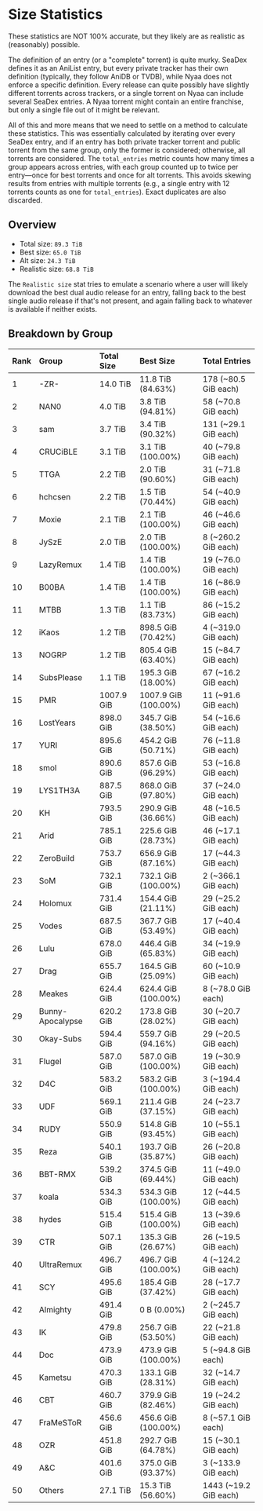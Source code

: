 # Size Statistics

These statistics are NOT 100% accurate, but they likely are as realistic as (reasonably) possible.

The definition of an entry (or a "complete" torrent) is quite murky. SeaDex defines it as an AniList entry, but every private tracker has their own definition (typically, they follow AniDB or TVDB), while Nyaa does not enforce a specific definition. Every release can quite possibly have slightly different torrents across trackers, or a single torrent on Nyaa can include several SeaDex entries. A Nyaa torrent might contain an entire franchise, but only a single file out of it might be relevant.

All of this and more means that we need to settle on a method to calculate these statistics. This was essentially calculated by iterating over every SeaDex entry, and if an entry has both private tracker torrent and public torrent from the same group, only the former is considered; otherwise, all torrents are considered. The `total_entries` metric counts how many times a group appears across entries, with each group counted up to twice per entry—once for best torrents and once for alt torrents. This avoids skewing results from entries with multiple torrents (e.g., a single entry with 12 torrents counts as one for `total_entries`). Exact duplicates are also discarded.

## Overview

- Total size: `89.3 TiB`
- Best size: `65.0 TiB`
- Alt size: `24.3 TiB`
- Realistic size: `68.8 TiB`

The `Realistic size` stat tries to emulate a scenario where a user will likely download the best dual audio release for an entry, falling back to the best single audio release if that's not present, and again falling back to whatever is available if neither exists.


## Breakdown by Group

| Rank | Group            | Total Size | Best Size            | Total Entries         |
| :----| :----------------| :----------| :--------------------| :---------------------|
| 1    | -ZR-             | 14.0 TiB   | 11.8 TiB (84.63%)    | 178 (~80.5 GiB each)  |
| 2    | NAN0             | 4.0 TiB    | 3.8 TiB (94.81%)     | 58 (~70.8 GiB each)   |
| 3    | sam              | 3.7 TiB    | 3.4 TiB (90.32%)     | 131 (~29.1 GiB each)  |
| 4    | CRUCiBLE         | 3.1 TiB    | 3.1 TiB (100.00%)    | 40 (~79.8 GiB each)   |
| 5    | TTGA             | 2.2 TiB    | 2.0 TiB (90.60%)     | 31 (~71.8 GiB each)   |
| 6    | hchcsen          | 2.2 TiB    | 1.5 TiB (70.44%)     | 54 (~40.9 GiB each)   |
| 7    | Moxie            | 2.1 TiB    | 2.1 TiB (100.00%)    | 46 (~46.6 GiB each)   |
| 8    | JySzE            | 2.0 TiB    | 2.0 TiB (100.00%)    | 8 (~260.2 GiB each)   |
| 9    | LazyRemux        | 1.4 TiB    | 1.4 TiB (100.00%)    | 19 (~76.0 GiB each)   |
| 10   | B00BA            | 1.4 TiB    | 1.4 TiB (100.00%)    | 16 (~86.9 GiB each)   |
| 11   | MTBB             | 1.3 TiB    | 1.1 TiB (83.73%)     | 86 (~15.2 GiB each)   |
| 12   | iKaos            | 1.2 TiB    | 898.5 GiB (70.42%)   | 4 (~319.0 GiB each)   |
| 13   | NOGRP            | 1.2 TiB    | 805.4 GiB (63.40%)   | 15 (~84.7 GiB each)   |
| 14   | SubsPlease       | 1.1 TiB    | 195.3 GiB (18.00%)   | 67 (~16.2 GiB each)   |
| 15   | PMR              | 1007.9 GiB | 1007.9 GiB (100.00%) | 11 (~91.6 GiB each)   |
| 16   | LostYears        | 898.0 GiB  | 345.7 GiB (38.50%)   | 54 (~16.6 GiB each)   |
| 17   | YURI             | 895.6 GiB  | 454.2 GiB (50.71%)   | 76 (~11.8 GiB each)   |
| 18   | smol             | 890.6 GiB  | 857.6 GiB (96.29%)   | 53 (~16.8 GiB each)   |
| 19   | LYS1TH3A         | 887.5 GiB  | 868.0 GiB (97.80%)   | 37 (~24.0 GiB each)   |
| 20   | KH               | 793.5 GiB  | 290.9 GiB (36.66%)   | 48 (~16.5 GiB each)   |
| 21   | Arid             | 785.1 GiB  | 225.6 GiB (28.73%)   | 46 (~17.1 GiB each)   |
| 22   | ZeroBuild        | 753.7 GiB  | 656.9 GiB (87.16%)   | 17 (~44.3 GiB each)   |
| 23   | SoM              | 732.1 GiB  | 732.1 GiB (100.00%)  | 2 (~366.1 GiB each)   |
| 24   | Holomux          | 731.4 GiB  | 154.4 GiB (21.11%)   | 29 (~25.2 GiB each)   |
| 25   | Vodes            | 687.5 GiB  | 367.7 GiB (53.49%)   | 17 (~40.4 GiB each)   |
| 26   | Lulu             | 678.0 GiB  | 446.4 GiB (65.83%)   | 34 (~19.9 GiB each)   |
| 27   | Drag             | 655.7 GiB  | 164.5 GiB (25.09%)   | 60 (~10.9 GiB each)   |
| 28   | Meakes           | 624.4 GiB  | 624.4 GiB (100.00%)  | 8 (~78.0 GiB each)    |
| 29   | Bunny-Apocalypse | 620.2 GiB  | 173.8 GiB (28.02%)   | 30 (~20.7 GiB each)   |
| 30   | Okay-Subs        | 594.4 GiB  | 559.7 GiB (94.16%)   | 29 (~20.5 GiB each)   |
| 31   | Flugel           | 587.0 GiB  | 587.0 GiB (100.00%)  | 19 (~30.9 GiB each)   |
| 32   | D4C              | 583.2 GiB  | 583.2 GiB (100.00%)  | 3 (~194.4 GiB each)   |
| 33   | UDF              | 569.1 GiB  | 211.4 GiB (37.15%)   | 24 (~23.7 GiB each)   |
| 34   | RUDY             | 550.9 GiB  | 514.8 GiB (93.45%)   | 10 (~55.1 GiB each)   |
| 35   | Reza             | 540.1 GiB  | 193.7 GiB (35.87%)   | 26 (~20.8 GiB each)   |
| 36   | BBT-RMX          | 539.2 GiB  | 374.5 GiB (69.44%)   | 11 (~49.0 GiB each)   |
| 37   | koala            | 534.3 GiB  | 534.3 GiB (100.00%)  | 12 (~44.5 GiB each)   |
| 38   | hydes            | 515.4 GiB  | 515.4 GiB (100.00%)  | 13 (~39.6 GiB each)   |
| 39   | CTR              | 507.1 GiB  | 135.3 GiB (26.67%)   | 26 (~19.5 GiB each)   |
| 40   | UltraRemux       | 496.7 GiB  | 496.7 GiB (100.00%)  | 4 (~124.2 GiB each)   |
| 41   | SCY              | 495.6 GiB  | 185.4 GiB (37.42%)   | 28 (~17.7 GiB each)   |
| 42   | Almighty         | 491.4 GiB  | 0 B (0.00%)          | 2 (~245.7 GiB each)   |
| 43   | IK               | 479.8 GiB  | 256.7 GiB (53.50%)   | 22 (~21.8 GiB each)   |
| 44   | Doc              | 473.9 GiB  | 473.9 GiB (100.00%)  | 5 (~94.8 GiB each)    |
| 45   | Kametsu          | 470.3 GiB  | 133.1 GiB (28.31%)   | 32 (~14.7 GiB each)   |
| 46   | CBT              | 460.7 GiB  | 379.9 GiB (82.46%)   | 19 (~24.2 GiB each)   |
| 47   | FraMeSToR        | 456.6 GiB  | 456.6 GiB (100.00%)  | 8 (~57.1 GiB each)    |
| 48   | OZR              | 451.8 GiB  | 292.7 GiB (64.78%)   | 15 (~30.1 GiB each)   |
| 49   | A&C              | 401.6 GiB  | 375.0 GiB (93.37%)   | 3 (~133.9 GiB each)   |
| 50   | Others           | 27.1 TiB   | 15.3 TiB (56.60%)    | 1443 (~19.2 GiB each) |
